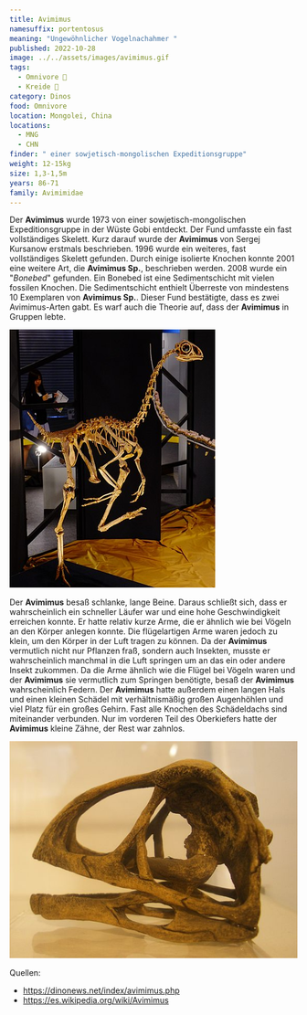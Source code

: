 ```yaml
---
title: Avimimus
namesuffix: portentosus
meaning: "Ungewöhnlicher Vogelnachahmer "
published: 2022-10-28
image: ../../assets/images/avimimus.gif
tags:
  - Omnivore 🍪
  - Kreide 🦴
category: Dinos
food: Omnivore
location: Mongolei, China
locations:
  - MNG
  - CHN
finder: " einer sowjetisch-mongolischen Expeditionsgruppe"
weight: 12-15kg
size: 1,3-1,5m
years: 86-71
family: Avimimidae
---
```

Der **Avimimus** wurde 1973 von einer sowjetisch-mongolischen Expeditionsgruppe in der Wüste Gobi entdeckt. Der Fund umfasste ein fast vollständiges Skelett. Kurz darauf wurde der **Avimimus** von Sergej Kursanow erstmals beschrieben. 1996 wurde ein weiteres, fast vollständiges Skelett gefunden. Durch einige isolierte Knochen konnte 2001 eine weitere Art, die **Avimimus Sp.**, beschrieben werden. 2008 wurde ein "*Bonebed*" gefunden. Ein Bonebed ist eine Sedimentschicht mit vielen fossilen Knochen. Die Sedimentschicht enthielt Überreste von mindestens 10 Exemplaren von **Avimimus Sp.**. Dieser Fund bestätigte, dass es zwei Avimimus-Arten gabt. Es warf auch die Theorie auf, dass der **Avimimus** in Gruppen lebte.

![Avimimusskelett](../../assets/images/avimimus_skeleton.jpg)

Der **Avimimus** besaß schlanke, lange Beine. Daraus schließt sich, dass er wahrscheinlich ein schneller Läufer war und eine hohe Geschwindigkeit erreichen konnte. Er hatte relativ kurze Arme, die er ähnlich wie bei Vögeln an den Körper anlegen konnte. Die flügelartigen Arme waren jedoch zu klein, um den Körper in der Luft tragen zu können. Da der **Avimimus** vermutlich nicht nur Pflanzen fraß, sondern auch Insekten, musste er wahrscheinlich manchmal in die Luft springen um an das ein oder andere Insekt zukommen. Da die Arme ähnlich wie die Flügel bei Vögeln waren und der **Avimimus** sie vermutlich zum Springen benötigte, besaß der **Avimimus** wahrscheinlich Federn. Der **Avimimus** hatte außerdem einen langen Hals und einen kleinen Schädel mit verhältnismäßig großen Augenhöhlen und viel Platz für ein großes Gehirn. Fast alle Knochen des Schädeldachs sind miteinander verbunden. Nur im vorderen Teil des Oberkiefers hatte der **Avimimus** kleine Zähne, der Rest war zahnlos.

![Avimimusschädel](../../assets/images/avimimus.jpg)

Quellen:

* <https://dinonews.net/index/avimimus.php>
* <https://es.wikipedia.org/wiki/Avimimus>
